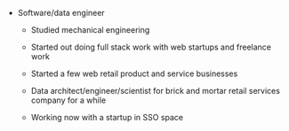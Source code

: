 - Software/data engineer 
    - Studied mechanical engineering
    - Started out doing full stack work with web startups and freelance work
    - Started a few web retail product and service businesses
    - Data architect/engineer/scientist for brick and mortar retail services company for a while
      
    - Working now with a startup in SSO space
